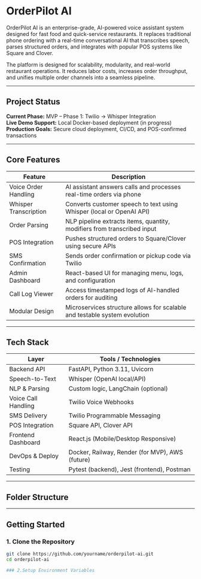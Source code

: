 # OrderPilot AI

OrderPilot AI is an enterprise-grade, AI-powered voice assistant system designed for fast food and quick-service restaurants. It replaces traditional phone ordering with a real-time conversational AI that transcribes speech, parses structured orders, and integrates with popular POS systems like Square and Clover.

The platform is designed for scalability, modularity, and real-world restaurant operations. It reduces labor costs, increases order throughput, and unifies multiple order channels into a seamless pipeline.

---

## Project Status

**Current Phase:** MVP – Phase 1: Twilio → Whisper Integration  
**Live Demo Support:** Local Docker-based deployment (in progress)  
**Production Goals:** Secure cloud deployment, CI/CD, and POS-confirmed transactions

---

## Core Features

| Feature               | Description                                                                 |
|-----------------------|-----------------------------------------------------------------------------|
| Voice Order Handling  | AI assistant answers calls and processes real-time orders via phone         |
| Whisper Transcription | Converts customer speech to text using Whisper (local or OpenAI API)       |
| Order Parsing         | NLP pipeline extracts items, quantity, modifiers from transcribed input     |
| POS Integration       | Pushes structured orders to Square/Clover using secure APIs                 |
| SMS Confirmation      | Sends order confirmation or pickup code via Twilio                         |
| Admin Dashboard       | React-based UI for managing menu, logs, and configuration                   |
| Call Log Viewer       | Access timestamped logs of AI-handled orders for auditing                   |
| Modular Design        | Microservices structure allows for scalable and testable system evolution   |

---

## Tech Stack

| Layer               | Tools / Technologies                                 |
|---------------------|------------------------------------------------------|
| Backend API         | FastAPI, Python 3.11, Uvicorn                         |
| Speech-to-Text      | Whisper (OpenAI local/API)                           |
| NLP & Parsing       | Custom logic, LangChain (optional)                   |
| Voice Call Handling | Twilio Voice Webhooks                                |
| SMS Delivery        | Twilio Programmable Messaging                        |
| POS Integration     | Square API, Clover API                               |
| Frontend Dashboard  | React.js (Mobile/Desktop Responsive)                 |
| DevOps & Deploy     | Docker, Railway, Render (for MVP), AWS (future)      |
| Testing             | Pytest (backend), Jest (frontend), Postman           |

---

## Folder Structure


---

## Getting Started

### 1. Clone the Repository

```bash
git clone https://github.com/yourname/orderpilot-ai.git
cd orderpilot-ai

### 2.Setup Environment Variables




